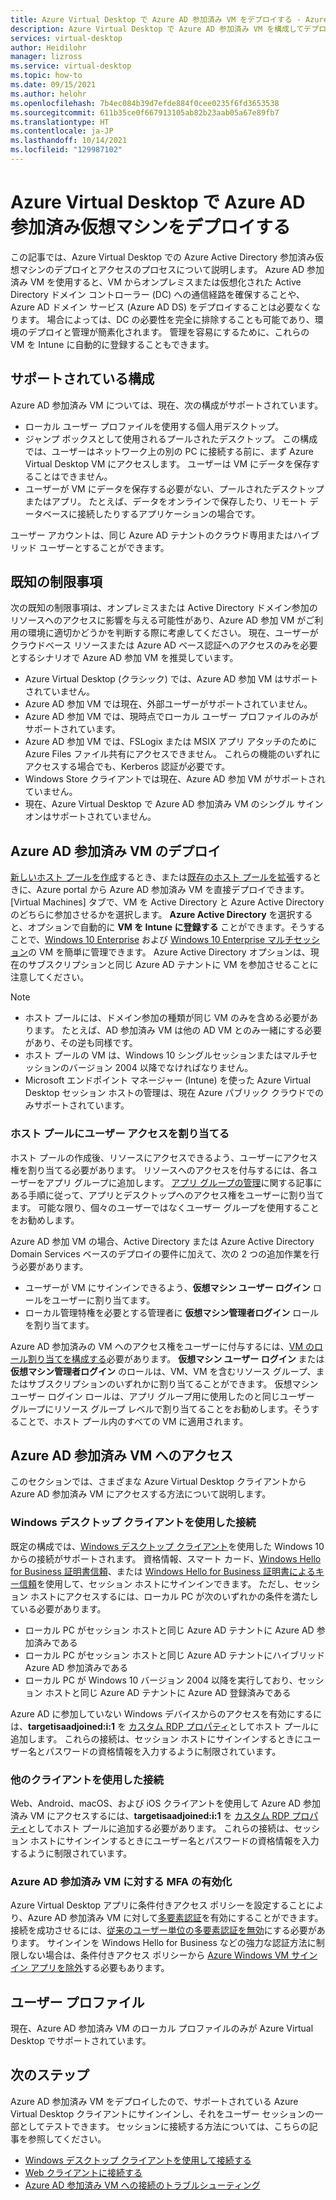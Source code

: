 ```yaml
---
title: Azure Virtual Desktop で Azure AD 参加済み VM をデプロイする - Azure
description: Azure Virtual Desktop で Azure AD 参加済み VM を構成してデプロイする方法。
services: virtual-desktop
author: Heidilohr
manager: lizross
ms.service: virtual-desktop
ms.topic: how-to
ms.date: 09/15/2021
ms.author: helohr
ms.openlocfilehash: 7b4ec084b39d7efde884f0cee0235f6fd3653538
ms.sourcegitcommit: 611b35ce0f667913105ab82b23aab05a67e89fb7
ms.translationtype: HT
ms.contentlocale: ja-JP
ms.lasthandoff: 10/14/2021
ms.locfileid: "129987102"
---
```

# <a name="deploy-azure-ad-joined-virtual-machines-in-azure-virtual-desktop"></a>Azure Virtual Desktop で Azure AD 参加済み仮想マシンをデプロイする

この記事では、Azure Virtual Desktop での Azure Active Directory 参加済み仮想マシンのデプロイとアクセスのプロセスについて説明します。 Azure AD 参加済み VM を使用すると、VM からオンプレミスまたは仮想化された Active Directory ドメイン コントローラー (DC) への通信経路を確保することや、Azure AD ドメイン サービス (Azure AD DS) をデプロイすることは必要なくなります。 場合によっては、DC の必要性を完全に排除することも可能であり、環境のデプロイと管理が簡素化されます。 管理を容易にするために、これらの VM を Intune に自動的に登録することもできます。

## <a name="supported-configurations"></a>サポートされている構成

Azure AD 参加済み VM については、現在、次の構成がサポートされています。

- ローカル ユーザー プロファイルを使用する個人用デスクトップ。
- ジャンプ ボックスとして使用されるプールされたデスクトップ。 この構成では、ユーザーはネットワーク上の別の PC に接続する前に、まず Azure Virtual Desktop VM にアクセスします。 ユーザーは VM にデータを保存することはできません。
- ユーザーが VM にデータを保存する必要がない、プールされたデスクトップまたはアプリ。 たとえば、データをオンラインで保存したり、リモート データベースに接続したりするアプリケーションの場合です。

ユーザー アカウントは、同じ Azure AD テナントのクラウド専用またはハイブリッド ユーザーとすることができます。

## <a name="known-limitations"></a>既知の制限事項

次の既知の制限事項は、オンプレミスまたは Active Directory ドメイン参加のリソースへのアクセスに影響を与える可能性があり、Azure AD 参加 VM がご利用の環境に適切かどうかを判断する際に考慮してください。 現在、ユーザーがクラウドベース リソースまたは Azure AD ベース認証へのアクセスのみを必要とするシナリオで Azure AD 参加 VM を推奨しています。

- Azure Virtual Desktop (クラシック) では、Azure AD 参加 VM はサポートされていません。
- Azure AD 参加 VM では現在、外部ユーザーがサポートされていません。
- Azure AD 参加 VM では、現時点でローカル ユーザー プロファイルのみがサポートされています。
- Azure AD 参加 VM では、FSLogix または MSIX アプリ アタッチのために Azure Files ファイル共有にアクセスできません。 これらの機能のいずれにアクセスする場合でも、Kerberos 認証が必要です。
- Windows Store クライアントでは現在、Azure AD 参加 VM がサポートされていません。
- 現在、Azure Virtual Desktop で Azure AD 参加済み VM のシングル サインオンはサポートされていません。

## <a name="deploy-azure-ad-joined-vms"></a>Azure AD 参加済み VM のデプロイ

[新しいホスト プールを作成](create-host-pools-azure-marketplace.md)するとき、または[既存のホスト プールを拡張](expand-existing-host-pool.md)するときに、Azure portal から Azure AD 参加済み VM を直接デプロイできます。 [Virtual Machines] タブで、VM を Active Directory と Azure Active Directory のどちらに参加させるかを選択します。 **Azure Active Directory** を選択すると、オプションで自動的に **VM を Intune に登録する** ことができます。そうすることで、[Windows 10 Enterprise](/mem/intune/fundamentals/windows-virtual-desktop) および [Windows 10 Enterprise マルチセッション](/mem/intune/fundamentals/windows-virtual-desktop-multi-session)の VM を簡単に管理できます。 Azure Active Directory オプションは、現在のサブスクリプションと同じ Azure AD テナントに VM を参加させることに注意してください。

> [!NOTE]
> - ホスト プールには、ドメイン参加の種類が同じ VM のみを含める必要があります。 たとえば、AD 参加済み VM は他の AD VM とのみ一緒にする必要があり、その逆も同様です。
> - ホスト プールの VM は、Windows 10 シングルセッションまたはマルチセッションのバージョン 2004 以降でなければなりません。
> - Microsoft エンドポイント マネージャー (Intune) を使った Azure Virtual Desktop セッション ホストの管理は、現在 Azure パブリック クラウドでのみサポートされています。

### <a name="assign-user-access-to-host-pools"></a>ホスト プールにユーザー アクセスを割り当てる

ホスト プールの作成後、リソースにアクセスできるよう、ユーザーにアクセス権を割り当てる必要があります。 リソースへのアクセスを付与するには、各ユーザーをアプリ グループに追加します。 [アプリ グループの管理](manage-app-groups.md)に関する記事にある手順に従って、アプリとデスクトップへのアクセス権をユーザーに割り当てます。 可能な限り、個々のユーザーではなくユーザー グループを使用することをお勧めします。

Azure AD 参加 VM の場合、Active Directory または Azure Active Directory Domain Services ベースのデプロイの要件に加えて、次の 2 つの追加作業を行う必要があります。  

- ユーザーが VM にサインインできるよう、**仮想マシン ユーザー ログイン** ロールをユーザーに割り当てます。
- ローカル管理特権を必要とする管理者に **仮想マシン管理者ログイン** ロールを割り当てます。

Azure AD 参加済みの VM へのアクセス権をユーザーに付与するには、[VM のロール割り当てを構成する](../active-directory/devices/howto-vm-sign-in-azure-ad-windows.md#configure-role-assignments-for-the-vm)必要があります。 **仮想マシン ユーザー ログイン** または **仮想マシン管理者ログイン** のロールは、VM、VM を含むリソース グループ、またはサブスクリプションのいずれかに割り当てることができます。 仮想マシン ユーザー ログイン ロールは、アプリ グループ用に使用したのと同じユーザー グループにリソース グループ レベルで割り当てることをお勧めします。そうすることで、ホスト プール内のすべての VM に適用されます。

## <a name="access-azure-ad-joined-vms"></a>Azure AD 参加済み VM へのアクセス

このセクションでは、さまざまな Azure Virtual Desktop クライアントから Azure AD 参加済み VM にアクセスする方法について説明します。

### <a name="connect-using-the-windows-desktop-client"></a>Windows デスクトップ クライアントを使用した接続

既定の構成では、[Windows デスクトップ クライアント](user-documentation/connect-windows-7-10.md)を使用した Windows 10 からの接続がサポートされます。 資格情報、スマート カード、[Windows Hello for Business 証明書信頼](/windows/security/identity-protection/hello-for-business/hello-hybrid-cert-trust)、または [Windows Hello for Business 証明書によるキー信頼](/windows/security/identity-protection/hello-for-business/hello-deployment-rdp-certs)を使用して、セッション ホストにサインインできます。 ただし、セッション ホストにアクセスするには、ローカル PC が次のいずれかの条件を満たしている必要があります。

- ローカル PC がセッション ホストと同じ Azure AD テナントに Azure AD 参加済みである
- ローカル PC がセッション ホストと同じ Azure AD テナントにハイブリッド Azure AD 参加済みである
- ローカル PC が Windows 10 バージョン 2004 以降を実行しており、セッション ホストと同じ Azure AD テナントに Azure AD 登録済みである

Azure AD に参加していない Windows デバイスからのアクセスを有効にするには、**targetisaadjoined:i:1** を [カスタム RDP プロパティ](customize-rdp-properties.md)としてホスト プールに追加します。 これらの接続は、セッション ホストにサインインするときにユーザー名とパスワードの資格情報を入力するように制限されています。

### <a name="connect-using-the-other-clients"></a>他のクライアントを使用した接続

Web、Android、macOS、および iOS クライアントを使用して Azure AD 参加済み VM にアクセスするには、**targetisaadjoined:i:1** を [カスタム RDP プロパティ](customize-rdp-properties.md)としてホスト プールに追加する必要があります。 これらの接続は、セッション ホストにサインインするときにユーザー名とパスワードの資格情報を入力するように制限されています。

### <a name="enabling-mfa-for-azure-ad-joined-vms"></a>Azure AD 参加済み VM に対する MFA の有効化

Azure Virtual Desktop アプリに条件付きアクセス ポリシーを設定することにより、Azure AD 参加済み VM に対して[多要素認証](set-up-mfa.md)を有効にすることができます。 接続を成功させるには、[従来のユーザー単位の多要素認証を無効](../active-directory/devices/howto-vm-sign-in-azure-ad-windows.md#mfa-sign-in-method-required)にする必要があります。 サインインを Windows Hello for Business などの強力な認証方法に制限しない場合は、条件付きアクセス ポリシーから [Azure Windows VM サインイン アプリを除外](../active-directory/devices/howto-vm-sign-in-azure-ad-windows.md#mfa-sign-in-method-required)する必要もあります。

## <a name="user-profiles"></a>ユーザー プロファイル

現在、Azure AD 参加済み VM のローカル プロファイルのみが Azure Virtual Desktop でサポートされています。

## <a name="next-steps"></a>次のステップ

Azure AD 参加済み VM をデプロイしたので、サポートされている Azure Virtual Desktop クライアントにサインインし、それをユーザー セッションの一部としてテストできます。 セッションに接続する方法については、こちらの記事を参照してください。

- [Windows デスクトップ クライアントを使用して接続する](user-documentation/connect-windows-7-10.md)
- [Web クライアントに接続する](user-documentation/connect-web.md)
- [Azure AD 参加済み VM への接続のトラブルシューティング](troubleshoot-azure-ad-connections.md)
